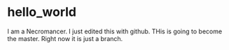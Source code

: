 # hello_world
I am a Necromancer. I just edited this with github. THis is going to become the master. Right now it is just a branch.

